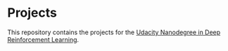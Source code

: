 
# Projects

This repository contains the projects for the [Udacity Nanodegree in Deep Reinforcement Learning](https://www.udacity.com/course/deep-reinforcement-learning-nanodegree--nd893).
